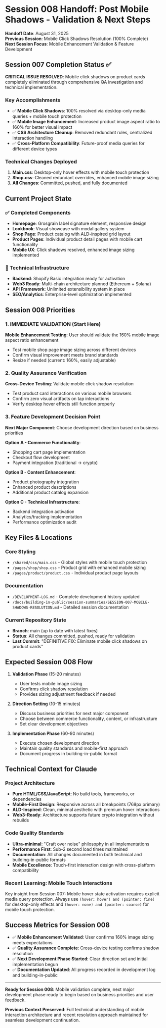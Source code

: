 # Session 008 Handoff: Post Mobile Shadows - Validation & Next Steps

**Handoff Date**: August 31, 2025  
**Previous Session**: Mobile Click Shadows Resolution (100% Complete)  
**Next Session Focus**: Mobile Enhancement Validation & Feature Development

## Session 007 Completion Status ✅

**CRITICAL ISSUE RESOLVED**: Mobile click shadows on product cards completely eliminated through comprehensive QA investigation and technical implementation.

### Key Accomplishments
- ✅ **Mobile Click Shadows**: 100% resolved via desktop-only media queries + mobile touch protection
- ✅ **Mobile Image Enhancement**: Increased product image aspect ratio to 160% for better visual impact
- ✅ **CSS Architecture Cleanup**: Removed redundant rules, centralized interaction handling
- ✅ **Cross-Platform Compatibility**: Future-proof media queries for different device types

### Technical Changes Deployed
1. **Main.css**: Desktop-only hover effects with mobile touch protection
2. **Shop.css**: Cleaned redundant overrides, enhanced mobile image sizing
3. **All Changes**: Committed, pushed, and fully documented

## Current Project State

### ✅ Completed Components
- **Homepage**: Grosgrain label signature element, responsive design
- **Lookbook**: Visual showcase with modal gallery system  
- **Shop Page**: Product catalog with ALD-inspired grid layout
- **Product Pages**: Individual product detail pages with mobile cart functionality
- **Mobile UX**: Click shadows resolved, enhanced image sizing implemented

### 🚧 Technical Infrastructure
- **Backend**: Shopify Basic integration ready for activation
- **Web3 Ready**: Multi-chain architecture planned (Ethereum + Solana)
- **API Framework**: Unlimited extensibility system in place
- **SEO/Analytics**: Enterprise-level optimization implemented

## Session 008 Priorities

### 1. **IMMEDIATE VALIDATION** (Start Here)
**Mobile Enhancement Testing**: User should validate the 160% mobile image aspect ratio enhancement
- Test mobile shop page image sizing across different devices
- Confirm visual improvement meets brand standards
- Resize if needed (current: 160%, easily adjustable)

### 2. **Quality Assurance Verification**
**Cross-Device Testing**: Validate mobile click shadow resolution
- Test product card interactions on various mobile browsers
- Confirm zero visual artifacts on tap interactions
- Verify desktop hover effects still function properly

### 3. **Feature Development Decision Point**
**Next Major Component**: Choose development direction based on business priorities

**Option A - Commerce Functionality**:
- Shopping cart page implementation
- Checkout flow development  
- Payment integration (traditional → crypto)

**Option B - Content Enhancement**:
- Product photography integration
- Enhanced product descriptions
- Additional product catalog expansion

**Option C - Technical Infrastructure**:
- Backend integration activation
- Analytics/tracking implementation
- Performance optimization audit

## Key Files & Locations

### Core Styling
- `/shared/css/main.css` - Global styles with mobile touch protection
- `/pages/shop/shop.css` - Product grid with enhanced mobile sizing
- `/pages/product/product.css` - Individual product page layouts

### Documentation
- `/DEVELOPMENT-LOG.md` - Complete development history updated
- `/docs/building-in-public/session-summaries/SESSION-007-MOBILE-SHADOWS-RESOLUTION.md` - Detailed session documentation

### Current Repository State
- **Branch**: main (up to date with latest fixes)
- **Status**: All changes committed, pushed, ready for validation
- **Last Commit**: "DEFINITIVE FIX: Eliminate mobile click shadows on product cards"

## Expected Session 008 Flow

1. **Validation Phase** (15-20 minutes)
   - User tests mobile image sizing
   - Confirms click shadow resolution
   - Provides sizing adjustment feedback if needed

2. **Direction Setting** (10-15 minutes)
   - Discuss business priorities for next major component
   - Choose between commerce functionality, content, or infrastructure
   - Set clear development objectives

3. **Implementation Phase** (60-90 minutes)
   - Execute chosen development direction
   - Maintain quality standards and mobile-first approach
   - Document progress in building-in-public format

## Technical Context for Claude

### Project Architecture
- **Pure HTML/CSS/JavaScript**: No build tools, frameworks, or dependencies
- **Mobile-First Design**: Responsive across all breakpoints (768px primary)
- **ALD-Inspired**: Clean, minimal aesthetic with premium hover interactions
- **Web3-Ready**: Architecture supports future crypto integration without rebuilds

### Code Quality Standards
- **Ultra-minimal**: "Craft over noise" philosophy in all implementations
- **Performance First**: Sub-2 second load times maintained
- **Documentation**: All changes documented in both technical and building-in-public formats
- **Mobile Excellence**: Touch-first interaction design with cross-platform compatibility

### Recent Learning: Mobile Touch Interactions
Key insight from Session 007: Mobile hover state activation requires explicit media query protection. Always use `(hover: hover) and (pointer: fine)` for desktop-only effects and `(hover: none) and (pointer: coarse)` for mobile touch protection.

## Success Metrics for Session 008

- ✅ **Mobile Enhancement Validated**: User confirms 160% image sizing meets expectations
- ✅ **Quality Assurance Complete**: Cross-device testing confirms shadow resolution
- ✅ **Next Development Phase Started**: Clear direction set and initial implementation begun
- ✅ **Documentation Updated**: All progress recorded in development log and building-in-public

---

**Ready for Session 008**: Mobile validation complete, next major development phase ready to begin based on business priorities and user feedback.

**Previous Context Preserved**: Full technical understanding of mobile interaction architecture and recent resolution approach maintained for seamless development continuation.